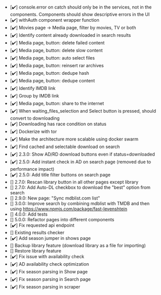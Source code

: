 - [✔️] console.error on catch should only be in the services, not in the components. Components should show descriptive errors in the UI
- [✔️] withAuth component wrapper function
- [✔️] Movies page -> Media page, filter by movies, TV or both
- [✔️] Identify content already downloaded in search results
- [✔️] Media page, button: delete failed content
- [✔️] Media page, button: delete slow content
- [✔️] Media page, button: auto select files
- [✔️] Media page, button: reinsert rar archives
- [✔️] Media page, button: dedupe hash
- [✔️] Media page, button: dedupe content
- [✔️] Identify IMDB link
- [✔️] Group by IMDB link
- [✔️] Media page, button: share to the internet
- [✔️] When waiting_files_selection and Select button is pressed, should convert to downloading
- [✔️] Downloading has race condition on status
- [✔️] Dockerize with tor
- [✔️] Make the architecture more scalable using docker swarm
- [✔️] Find cached and selectable download on search
- [✔️] 2.3.0: Show AD/RD download buttons even if status=downloaded
- [✔️] 2.5.0: Add instant check in AD on search page (removed due to performance impact)
- [✔️] 2.5.0: Add title filter buttons on search page
- [] 2.7.0: Rescan library button in all other pages except library
- [] 2.7.0: Add Auto-DL checkbox to download the "best" option from search
- [] 2.9.0: New page: "Sync mdblist.com list"
- [] 3.0.0: Improve search by combining mdblist with TMDB and then using https://www.npmjs.com/package/fast-levenshtein
- [] 4.0.0: Add tests
- [] 5.0.0: Refactor pages into different components
- [✔️] Fix requested api endpoint
- [] Existing results checker
- [✔️] Add season jumper in shows page
- [] Backup library feature (download library as a file for importing)
- [] Restore library feature
- [✔️] Fix issue with availability check
- [✔️] AD availability check optimization
- [✔️] Fix season parsing in Show page
- [✔️] Fix season parsing in Search page
- [✔️] Fix season parsing in scraper

